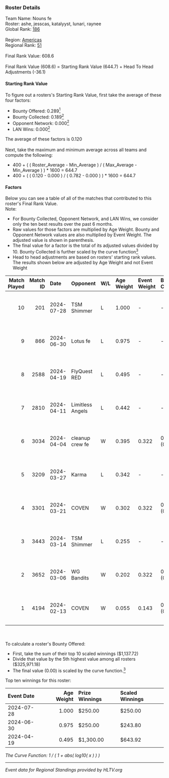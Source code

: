 ### Roster Details<br />
Team Name: Nouns fe<br />
Roster: ashe, jesscas, katalyyst, lunari, raynee<br />
Global Rank: [186](../standings_global.md)<br />
<br />
Region: [Americas]( ../standings_americas.md)<br />
Regional Rank: [51]( ../standings_americas.md)<br />
<br />
Final Rank Value:  608.6<br />
<br />
Final Rank Value (608.6) = Starting Rank Value (644.7) + Head To Head Adjustments (-36.1)<br />

#### Starting Rank Value<br />
To figure out a rosters's Starting Rank Value, first take the average of these four factors:<br />
- Bounty Offered: 0.289[<sup>1</sup>](#table2)
- Bounty Collected: 0.189[<sup>2</sup>](#table1)
- Opponent Network: 0.000[<sup>2</sup>](#table1)
- LAN Wins: 0.000[<sup>2</sup>](#table1)

The average of these factors is 0.120<br />
<br />
Next, take the maximum and minimum average across all teams and compute the following:<br />
- 400 + ( ( Roster_Average - Min_Average ) / ( Max_Average - Min_Average ) ) * 1600 = 644.7
- 400 + ( ( 0.120 - 0.000 ) / ( 0.782 - 0.000 ) ) * 1600 = 644.7


#### Factors<br />
Below you can see a table of all of the matches that contributed to this roster's Final Rank Value.<br />
Note:<br />

- For Bounty Collected, Opponent Network, and LAN Wins, we consider only the ten best results over the past 6 months.
- Raw values for those factors are multiplied by Age Weight. Bounty and Opponent Network values are also multiplied by Event Weight. The adjusted value is shown in parenthesis.
- The final value for a factor is the total of its adjusted values divided by 10. Bounty Collected is further scaled by the curve function[<sup>3</sup>](#curveFunction)
- Head to head adjustments are based on rosters' starting rank values. The results shown below are adjusted by Age Weight and not Event Weight
<span id="table1"></span><br />


| Match Played | Match ID | Date       | Opponent         | W/L | Age Weight | Event Weight | Bounty Collected | Opponent Network | LAN Wins  | H2H Adj. | Roster                                   |
| -: | -: | :- | :- | :- | :- | :- | :- | :- | :- | -: | :- |
|           10 |      201 | 2024-07-28 | TSM Shimmer      | L   | 1.000      | -            | -                | -                | -         |   -12.61 | ashe, jesscas, katalyyst, lunari, raynee |
|            9 |      866 | 2024-06-30 | Lotus fe         | L   | 0.975      | -            | -                | -                | -         |   -15.14 | ashe, daria, jesscas, katalyyst, raynee  |
|            8 |     2588 | 2024-04-19 | FlyQuest RED     | L   | 0.495      | -            | -                | -                | -         |    -5.36 | ashe, katalyyst, Knopk@, lunari, tokkis  |
|            7 |     2810 | 2024-04-11 | Limitless Angels | L   | 0.442      | -            | -                | -                | -         |    -7.06 | ashe, jesscas, katalyyst, lunari, tokkis |
|            6 |     3034 | 2024-04-04 | cleanup crew fe  | W   | 0.395      | 0.322        | 0.002 (0.000)    | 0.022 (0.003)    | 0 (0.000) |     5.93 | ashe, jesscas, katalyyst, lunari, tokkis |
|            5 |     3209 | 2024-03-27 | Karma            | L   | 0.342      | -            | -                | -                | -         |    -5.33 | ashe, jesscas, katalyyst, lunari, tokkis |
|            4 |     3301 | 2024-03-21 | COVEN            | W   | 0.302      | 0.322        | 0.002 (0.000)    | 0.000 (0.000)    | 0 (0.000) |     3.24 | ashe, jesscas, katalyyst, lunari, tokkis |
|            3 |     3443 | 2024-03-14 | TSM Shimmer      | L   | 0.255      | -            | -                | -                | -         |    -3.38 | ashe, jesscas, katalyyst, lunari, Rice   |
|            2 |     3652 | 2024-03-06 | WG Bandits       | W   | 0.202      | 0.322        | 0.002 (0.000)    | 0.022 (0.001)    | 0 (0.000) |     3.02 | ashe, jesscas, katalyyst, lunari, Rice   |
|            1 |     4194 | 2024-02-13 | COVEN            | W   | 0.055      | 0.143        | 0.002 (0.000)    | 0.000 (0.000)    | 0 (0.000) |     0.61 | ashe, jesscas, katalyyst, lunari, Rice   |

<br />
<span id="table2"></span><br />
To calculate a roster's Bounty Offered:<br />

- First, take the sum of their top 10 scaled winnings ($1,137.72)
- Divide that value by the 5th highest value among all rosters ($325,971.18)
- The final value (0.00) is scaled by the curve function.[<sup>3</sup>](#curveFunction)

Top ten winnings for this roster:<br />

| Event Date | Age Weight | Prize Winnings | Scaled Winnings |
| :- | -: | :- | :- |
| 2024-07-28 |      1.000 | $250.00        | $250.00         |
| 2024-06-30 |      0.975 | $250.00        | $243.80         |
| 2024-04-19 |      0.495 | $1,300.00      | $643.92         |


<span id="curveFunction"></span>_The Curve Function: 1 / ( 1 + abs( log10( x ) ) )_<br />

---
_Event data for Regional Standings provided by HLTV.org_<br />
